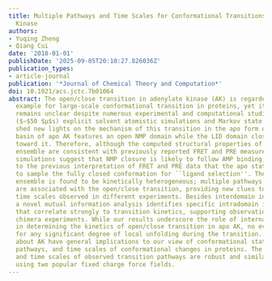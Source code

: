 ```yaml
---
title: Multiple Pathways and Time Scales for Conformational Transitions in Apo-Adenylate
  Kinase
authors:
- Yuqing Zheng
- Qiang Cui
date: '2018-01-01'
publishDate: '2025-09-05T20:10:27.826036Z'
publication_types:
- article-journal
publication: '*Journal of Chemical Theory and Computation*'
doi: 10.1021/acs.jctc.7b01064
abstract: The open/close transition in adenylate kinase (AK) is regarded as a representative
  example for large-scale conformational transition in proteins, yet its mechanism
  remains unclear despite numerous experimental and computational studies. Using extensive
  ($∼$50 $μ$s) explicit solvent atomistic simulations and Markov state analysis, we
  shed new lights on the mechanism of this transition in the apo form of AK. The closed
  basin of apo AK features an open NMP domain while the LID domain closes and rotates
  toward it. Therefore, although the computed structural properties of the closed
  ensemble are consistent with previously reported FRET and PRE measurements, our
  simulations suggest that NMP closure is likely to follow AMP binding, in contrast
  to the previous interpretation of FRET and PRE data that the apo state was able
  to sample the fully closed conformation for ``ligand selection''. The closed state
  ensemble is found to be kinetically heterogeneous; multiple pathways and time scales
  are associated with the open/close transition, providing new clues to the disparate
  time scales observed in different experiments. Besides interdomain interactions,
  a novel mutual information analysis identifies specific intradomain interactions
  that correlate strongly to transition kinetics, supporting observations from previous
  chimera experiments. While our results underscore the role of internal domain properties
  in determining the kinetics of open/close transition in apo AK, no evidence is observed
  for any significant degree of local unfolding during the transition. These observations
  about AK have general implications to our view of conformational states, transition
  pathways, and time scales of conformational changes in proteins. The key features
  and time scales of observed transition pathways are robust and similar from simulations
  using two popular fixed charge force fields.
---
```

